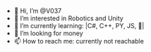 - 👋 Hi, I’m @V037
- 👀 I’m interested in Robotics and Unity
- 🌱 I’m currently learning: |C#, C++, PY, JS, 🦀|
- 💞️ I’m looking for money
- 📫 How to reach me: currently not reachable

